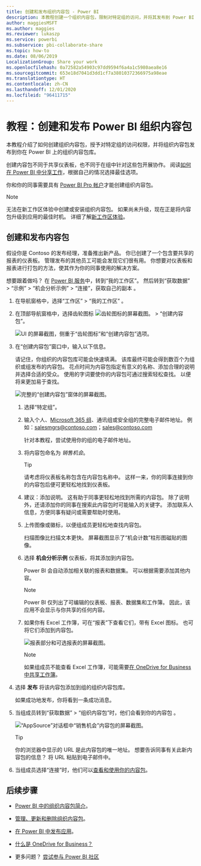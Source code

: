 ```yaml
---
title: 创建和发布组织内容包 - Power BI
description: 本教程创建一个组织内容包，限制对特定组的访问，并将其发布到 Power BI 上的组织内容包库。
author: maggiesMSFT
ms.author: maggies
ms.reviewer: lukaszp
ms.service: powerbi
ms.subservice: pbi-collaborate-share
ms.topic: how-to
ms.date: 08/06/2019
LocalizationGroup: Share your work
ms.openlocfilehash: 0a72582a54903c97dd9594f6a4a1c5980aea8e16
ms.sourcegitcommit: 653e18d7041d3dd1cf7a38010372366975a98eae
ms.translationtype: HT
ms.contentlocale: zh-CN
ms.lasthandoff: 12/01/2020
ms.locfileid: "96411715"
---
```

# <a name="tutorial-create-and-publish-a-power-bi-organizational-content-pack"></a>教程：创建和发布 Power BI 组织内容包

本教程介绍了如何创建组织内容包，授予对特定组的访问权限，并将组织内容包发布到你在 Power BI 上的组织内容包库。

创建内容包不同于共享仪表板，也不同于在组中针对这些包开展协作。 阅读[如何在 Power BI 中分享工作](service-how-to-collaborate-distribute-dashboards-reports.md)，根据自己的情况选择最佳选项。

你和你的同事需要具有 [Power BI Pro 帐户](https://powerbi.microsoft.com/pricing)才能创建组织内容包。

> [!NOTE]
> 无法在新工作区体验中创建或安装组织内容包。 如果尚未升级，现在正是将内容包升级到应用的最佳时机。 详细了解[新工作区体验](service-create-the-new-workspaces.md)。

## <a name="create-and-publish-a-content-pack"></a>创建和发布内容包

假设你是 Contoso 的发布经理，准备推出新产品。  你已创建了一个包含要共享的报表的仪表板。 管理发布的其他员工可能会发现它们很有用。 你想要对仪表板和报表进行打包的方法，使其作为你的同事使用的解决方案。

想要跟着做吗？ 在 [Power BI 服务](https://powerbi.com)中，转到“我的工作区”。 然后转到“获取数据” > “示例” > “机会分析示例” > “连接”，获取自己的副本   。

1. 在导航窗格中，选择“工作区” > “我的工作区” 。

1. 在顶部导航窗格中，选择齿轮图标 ![齿轮图标的屏幕截图](media/service-organizational-content-pack-create-and-publish/cog.png)。 > “创建内容包”。

   ![UI 的屏幕截图，侧重于“齿轮图标”和“创建内容包”选项。](media/service-organizational-content-pack-create-and-publish/pbi_create_contpk.png)

1. 在“创建内容包”窗口中，输入以下信息。  

   请记住，你组织的内容包库可能会快速填满。 该库最终可能会得到数百个为组织或组发布的内容包。 花点时间为内容包指定有意义的名称、添加合理的说明并选择合适的受众。  使用的字词要使你的内容包可通过搜索轻松查找。 以便将来更加易于查找。

      ![完整的“创建内容包”窗体的屏幕截图。](media/service-organizational-content-pack-create-and-publish/cpwindow.png)

    1. 选择“特定组”。

    1. 输入个人、[Microsoft 365 组](https://support.office.com/article/Create-a-group-in-Office-365-7124dc4c-1de9-40d4-b096-e8add19209e9)、通讯组或安全组的完整电子邮件地址。 例如：salesmgrs@contoso.com；sales@contoso.com

        针对本教程，尝试使用你的组的电子邮件地址。

    1. 将内容包命名为 *销售机会*。

        > [!TIP]
        > 请考虑将仪表板名称包含在内容包名称中。 这样一来，你的同事连接到你的内容包后便可更轻松地找到仪表板。

    1. 建议：添加说明。 这有助于同事更轻松地找到所需的内容包。 除了说明外，还请添加你的同事在搜索此内容包时可能输入的关键字。 添加联系人信息，方便同事有疑问或需要帮助时使用。

    1. 上传图像或徽标，以便组成员更轻松地查找内容包。

        扫描图像比扫描文本更快。 屏幕截图显示了“机会计数”柱形图磁贴的图像。

    1. 选择 **机会分析示例** 仪表板，将其添加到内容包。

        Power BI 会自动添加相关联的报表和数据集。 可以根据需要添加其他内容。

       > [!NOTE]
       > Power BI 仅列出了可编辑的仪表板、报表、数据集和工作簿。 因此，该应用不会显示与你共享的任何内容。

   1. 如果你有 Excel 工作簿，可在“报表”下查看它们，带有 Excel 图标。 也可将它们添加到内容包。

      ![报表部分和可选报表的屏幕截图。](media/service-organizational-content-pack-create-and-publish/pbi_orgcontpkexcel.png)

      > [!NOTE]
      > 如果组成员不能查看 Excel 工作簿，可能需要[在 OneDrive for Business 中共享工作簿](https://support.office.com/article/Share-documents-or-folders-in-Office-365-1fe37332-0f9a-4719-970e-d2578da4941c)。

1. 选择 **发布** 将该内容包添加到组的组织内容包库。  

   如果成功地发布，你将看到一条成功消息。

1. 当组成员转到“获取数据” > “组织内容包”时，他们会看到你的内容包 。

   ![“AppSource”对话框中“销售机会”内容包的屏幕截图。](media/service-organizational-content-pack-create-and-publish/powerbi-find-content-pack-organization.png)

   > [!TIP]
   > 你的浏览器中显示的 URL 是此内容包的唯一地址。  想要告诉同事有关此新内容包的信息？  将 URL 粘贴到电子邮件中。

1. 当组成员选择“连接”时，他们可以[查看和使用你的内容包](service-organizational-content-pack-copy-refresh-access.md)。

## <a name="next-steps"></a>后续步骤

* [Power BI 中的组织内容包简介](service-organizational-content-pack-introduction.md)。

* [管理、更新和删除组织内容包](service-organizational-content-pack-manage-update-delete.md)。

* [在 Power BI 中发布应用](service-create-distribute-apps.md)。

* [什么是 OneDrive for Business？](https://support.office.com/article/What-is-OneDrive-for-Business-187f90af-056f-47c0-9656-cc0ddca7fdc2)

* 更多问题？ [尝试参与 Power BI 社区](https://community.powerbi.com/)
